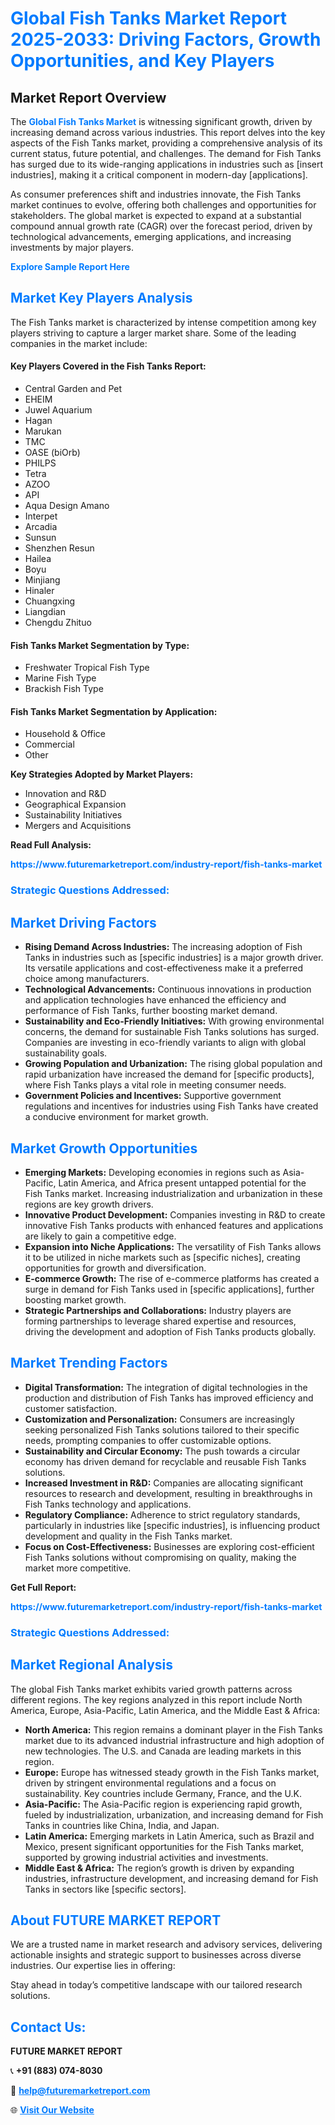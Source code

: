 <h1 style="color: #007BFF;">Global Fish Tanks Market Report 2025-2033: Driving Factors, Growth Opportunities, and Key Players</h1>

<section id="overview">
<h2>Market Report Overview</h2>
<p>The <a href="https://www.futuremarketreport.com/industry-report/fish-tanks-market" style="color: #007BFF; text-decoration: none;"><strong>Global Fish Tanks Market</strong></a> is witnessing significant growth, driven by increasing demand across various industries. This report delves into the key aspects of the Fish Tanks market, providing a comprehensive analysis of its current status, future potential, and challenges. The demand for Fish Tanks has surged due to its wide-ranging applications in industries such as [insert industries], making it a critical component in modern-day [applications].</p>
<p>As consumer preferences shift and industries innovate, the Fish Tanks market continues to evolve, offering both challenges and opportunities for stakeholders. The global market is expected to expand at a substantial compound annual growth rate (CAGR) over the forecast period, driven by technological advancements, emerging applications, and increasing investments by major players.</p>
</section>

<section id="overview">
<p><a href="https://www.futuremarketreport.com/request-sample/reportId=60158" style="color: #007BFF; text-decoration: none;"><strong>Explore Sample Report Here</strong></a></p>
</section>

<section id="key-players">
<h2 style="color: #007BFF;">Market Key Players Analysis</h2>
<p>The Fish Tanks market is characterized by intense competition among key players striving to capture a larger market share. Some of the leading companies in the market include:</p>
<h4>Key Players Covered in the Fish Tanks Report:</h4>
<ul><li>Central Garden and Pet</li><li>EHEIM</li><li>Juwel Aquarium</li><li>Hagan</li><li>Marukan</li><li>TMC</li><li>OASE (biOrb)</li><li>PHILPS</li><li>Tetra</li><li>AZOO</li><li>API</li><li>Aqua Design Amano</li><li>Interpet</li><li>Arcadia</li><li>Sunsun</li><li>Shenzhen Resun</li><li>Hailea</li><li>Boyu</li><li>Minjiang</li><li>Hinaler</li><li>Chuangxing</li><li>Liangdian</li><li>Chengdu Zhituo</li></ul>
<h4>Fish Tanks Market Segmentation by Type:</h4>
<ul><li>Freshwater Tropical Fish Type</li><li>Marine Fish Type</li><li>Brackish Fish Type</li></ul>

<h4>Fish Tanks Market Segmentation by Application:</h4>
<ul><li>Household &amp; Office</li><li>Commercial</li><li>Other</li></ul>
<p><strong>Key Strategies Adopted by Market Players:</strong></p>
<ul>
<li>Innovation and R&D</li>
<li>Geographical Expansion</li>
<li>Sustainability Initiatives</li>
<li>Mergers and Acquisitions</li>
</ul>
</section>

<section>
<p><strong>Read Full Analysis: </strong></p><a href="https://www.futuremarketreport.com/industry-report/fish-tanks-market" style="color: #007BFF; text-decoration: none;"><strong>https://www.futuremarketreport.com/industry-report/fish-tanks-market</strong></a>
<h3 style="color: #007BFF;">Strategic Questions Addressed:</h3>
</section>

<section id="driving-factors">
<h2 style="color: #007BFF;">Market Driving Factors</h2>
<ul>
<li><strong>Rising Demand Across Industries:</strong> The increasing adoption of Fish Tanks in industries such as [specific industries] is a major growth driver. Its versatile applications and cost-effectiveness make it a preferred choice among manufacturers.</li>
<li><strong>Technological Advancements:</strong> Continuous innovations in production and application technologies have enhanced the efficiency and performance of Fish Tanks, further boosting market demand.</li>
<li><strong>Sustainability and Eco-Friendly Initiatives:</strong> With growing environmental concerns, the demand for sustainable Fish Tanks solutions has surged. Companies are investing in eco-friendly variants to align with global sustainability goals.</li>
<li><strong>Growing Population and Urbanization:</strong> The rising global population and rapid urbanization have increased the demand for [specific products], where Fish Tanks plays a vital role in meeting consumer needs.</li>
<li><strong>Government Policies and Incentives:</strong> Supportive government regulations and incentives for industries using Fish Tanks have created a conducive environment for market growth.</li>
</ul>
</section>

<section id="growth-opportunities">
<h2 style="color: #007BFF;">Market Growth Opportunities</h2>
<ul>
<li><strong>Emerging Markets:</strong> Developing economies in regions such as Asia-Pacific, Latin America, and Africa present untapped potential for the Fish Tanks market. Increasing industrialization and urbanization in these regions are key growth drivers.</li>
<li><strong>Innovative Product Development:</strong> Companies investing in R&D to create innovative Fish Tanks products with enhanced features and applications are likely to gain a competitive edge.</li>
<li><strong>Expansion into Niche Applications:</strong> The versatility of Fish Tanks allows it to be utilized in niche markets such as [specific niches], creating opportunities for growth and diversification.</li>
<li><strong>E-commerce Growth:</strong> The rise of e-commerce platforms has created a surge in demand for Fish Tanks used in [specific applications], further boosting market growth.</li>
<li><strong>Strategic Partnerships and Collaborations:</strong> Industry players are forming partnerships to leverage shared expertise and resources, driving the development and adoption of Fish Tanks products globally.</li>
</ul>
</section>

<section id="trending-factors">
<h2 style="color: #007BFF;">Market Trending Factors</h2>
<ul>
<li><strong>Digital Transformation:</strong> The integration of digital technologies in the production and distribution of Fish Tanks has improved efficiency and customer satisfaction.</li>
<li><strong>Customization and Personalization:</strong> Consumers are increasingly seeking personalized Fish Tanks solutions tailored to their specific needs, prompting companies to offer customizable options.</li>
<li><strong>Sustainability and Circular Economy:</strong> The push towards a circular economy has driven demand for recyclable and reusable Fish Tanks solutions.</li>
<li><strong>Increased Investment in R&D:</strong> Companies are allocating significant resources to research and development, resulting in breakthroughs in Fish Tanks technology and applications.</li>
<li><strong>Regulatory Compliance:</strong> Adherence to strict regulatory standards, particularly in industries like [specific industries], is influencing product development and quality in the Fish Tanks market.</li>
<li><strong>Focus on Cost-Effectiveness:</strong> Businesses are exploring cost-efficient Fish Tanks solutions without compromising on quality, making the market more competitive.</li>
</ul>
</section>

<section>
<p><strong>Get Full Report: </strong></p><a href="https://www.futuremarketreport.com/industry-report/fish-tanks-market" style="color: #007BFF; text-decoration: none;"><strong>https://www.futuremarketreport.com/industry-report/fish-tanks-market</strong></a>
<h3 style="color: #007BFF;">Strategic Questions Addressed:</h3>
</section>


<section id="regional-analysis">
<h2 style="color: #007BFF;">Market Regional Analysis</h2>
<p>The global Fish Tanks market exhibits varied growth patterns across different regions. The key regions analyzed in this report include North America, Europe, Asia-Pacific, Latin America, and the Middle East & Africa:</p>
<ul>
<li><strong>North America:</strong> This region remains a dominant player in the Fish Tanks market due to its advanced industrial infrastructure and high adoption of new technologies. The U.S. and Canada are leading markets in this region.</li>
<li><strong>Europe:</strong> Europe has witnessed steady growth in the Fish Tanks market, driven by stringent environmental regulations and a focus on sustainability. Key countries include Germany, France, and the U.K.</li>
<li><strong>Asia-Pacific:</strong> The Asia-Pacific region is experiencing rapid growth, fueled by industrialization, urbanization, and increasing demand for Fish Tanks in countries like China, India, and Japan.</li>
<li><strong>Latin America:</strong> Emerging markets in Latin America, such as Brazil and Mexico, present significant opportunities for the Fish Tanks market, supported by growing industrial activities and investments.</li>
<li><strong>Middle East & Africa:</strong> The region’s growth is driven by expanding industries, infrastructure development, and increasing demand for Fish Tanks in sectors like [specific sectors].</li>
</ul>
</section>

<footer>
<h2 style="color: #007BFF;">About FUTURE MARKET REPORT</h2>
<p>We are a trusted name in market research and advisory services, delivering actionable insights and strategic support to businesses across diverse industries. Our expertise lies in offering:</p>

<p>Stay ahead in today’s competitive landscape with our tailored research solutions.</p>

<h2 style="color: #007BFF;">Contact Us:</h2>
<p><strong>FUTURE MARKET REPORT</strong></p>
<p>📞 <strong>+91 (883) 074-8030</strong></p>
<p>📧 <strong><a href="mailto:help@futuremarketreport.com" style="color: #007BFF;">help@futuremarketreport.com</a></strong></p>
<p>🌐 <strong><a href="https://www.futuremarketreport.com/" style="color: #007BFF;">Visit Our Website</a></strong></p>
</footer>